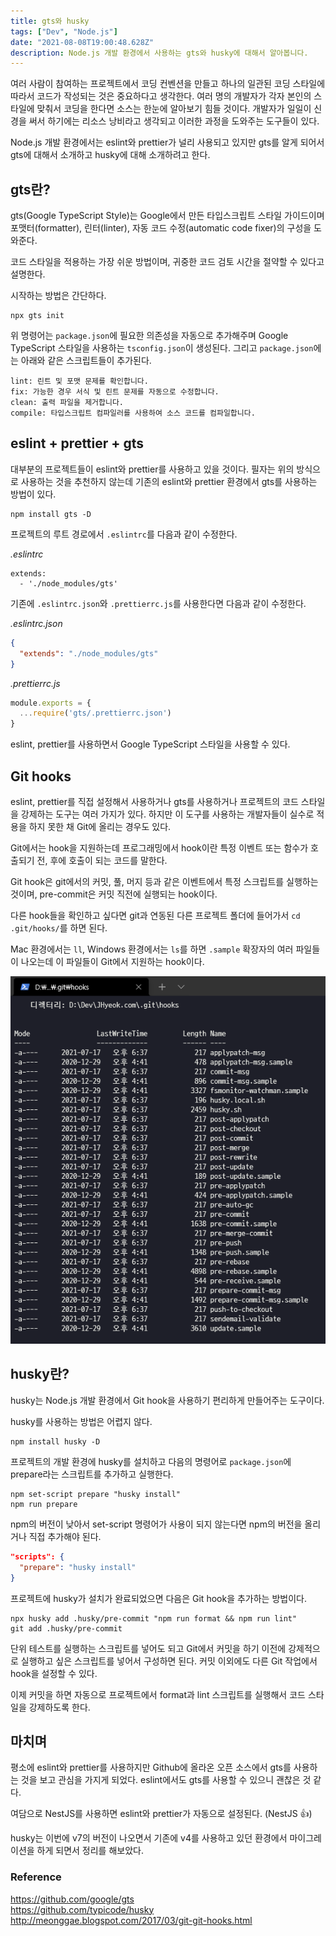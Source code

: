 ```yaml
---
title: gts와 husky
tags: ["Dev", "Node.js"]
date: "2021-08-08T19:00:48.628Z"
description: Node.js 개발 환경에서 사용하는 gts와 husky에 대해서 알아봅니다.
---
```


여러 사람이 참여하는 프로젝트에서 코딩 컨벤션을 만들고 하나의 일관된 코딩 스타일에 따라서 코드가 작성되는 것은 중요하다고 생각한다. 여러 명의 개발자가 각자 본인의 스타일에 맞춰서 코딩을 한다면 소스는 한눈에 알아보기 힘들 것이다. 개발자가 일일이 신경을 써서 하기에는 리소스 낭비라고 생각되고 이러한 과정을 도와주는 도구들이 있다.

Node.js 개발 환경에서는 eslint와 prettier가 널리 사용되고 있지만 gts를 알게 되어서 gts에 대해서 소개하고 husky에 대해 소개하려고 한다.

## gts란?

gts(Google TypeScript Style)는 Google에서 만든 타입스크립트 스타일 가이드이며 포맷터(formatter), 린터(linter), 자동 코드 수정(automatic code fixer)의 구성을 도와준다.

코드 스타일을 적용하는 가장 쉬운 방법이며, 귀중한 코드 검토 시간을 절약할 수 있다고 설명한다.

시작하는 방법은 간단하다.

```
npx gts init
```

위 명령어는 `package.json`에 필요한 의존성을 자동으로 추가해주며 Google TypeScript 스타일을 사용하는 `tsconfig.json`이 생성된다. 그리고 `package.json`에는 아래와 같은 스크립트들이 추가된다.

```
lint: 린트 및 포맷 문제를 확인합니다.
fix: 가능한 경우 서식 및 린트 문제를 자동으로 수정합니다.
clean: 출력 파일을 제거합니다.
compile: 타입스크립트 컴파일러를 사용하여 소스 코드를 컴파일합니다.
```

## eslint + prettier + gts

대부분의 프로젝트들이 eslint와 prettier를 사용하고 있을 것이다. 필자는 위의 방식으로 사용하는 것을 추천하지 않는데 기존의 eslint와 prettier 환경에서 gts를 사용하는 방법이 있다.

```
npm install gts -D
```

프로젝트의 루트 경로에서 `.eslintrc`를 다음과 같이 수정한다.

*.eslintrc*

```
extends:
  - './node_modules/gts'
```

기존에 `.eslintrc.json`와 `.prettierrc.js`를 사용한다면 다음과 같이 수정한다.

*.eslintrc.json*

```json
{
  "extends": "./node_modules/gts"
}
```

*.prettierrc.js*

```javascript
module.exports = {
  ...require('gts/.prettierrc.json')
}
```

eslint, prettier를 사용하면서 Google TypeScript 스타일을 사용할 수 있다.

## Git hooks

eslint, prettier를 직접 설정해서 사용하거나 gts를 사용하거나 프로젝트의 코드 스타일을 강제하는 도구는 여러 가지가 있다. 하지만 이 도구를 사용하는 개발자들이 실수로 적용을 하지 못한 채 Git에 올리는 경우도 있다.

Git에서는 hook을 지원하는데 프로그래밍에서 hook이란 특정 이벤트 또는 함수가 호출되기 전, 후에 호출이 되는 코드를 말한다.

Git hook은 git에서의 커밋, 풀, 머지 등과 같은 이벤트에서 특정 스크립트를 실행하는 것이며, pre-commit은 커밋 직전에 실행되는 hook이다.

다른 hook들을 확인하고 싶다면 git과 연동된 다른 프로젝트 폴더에 들어가서 `cd .git/hooks/`를 하면 된다.

Mac 환경에서는 `ll`, Windows 환경에서는 `ls`를 하면 `.sample` 확장자의 여러 파일들이 나오는데 이 파일들이 Git에서 지원하는 hook이다.

![git-hooks](./git-hooks.png)

## husky란?

husky는 Node.js 개발 환경에서 Git hook을 사용하기 편리하게 만들어주는 도구이다.

husky를 사용하는 방법은 어렵지 않다.

```
npm install husky -D
```

프로젝트의 개발 환경에 husky를 설치하고 다음의 명령어로 `package.json`에 prepare라는 스크립트를 추가하고 실행한다.

```
npm set-script prepare "husky install"
npm run prepare
```

npm의 버전이 낮아서 set-script 명령어가 사용이 되지 않는다면 npm의 버전을 올리거나 직접 추가해야 된다.

```json
"scripts": {
  "prepare": "husky install"
}
```

프로젝트에 husky가 설치가 완료되었으면 다음은 Git hook을 추가하는 방법이다.

```
npx husky add .husky/pre-commit "npm run format && npm run lint"
git add .husky/pre-commit
```

단위 테스트를 실행하는 스크립트를 넣어도 되고 Git에서 커밋을 하기 이전에 강제적으로 실행하고 싶은 스크립트를 넣어서 구성하면 된다. 커밋 이외에도 다른 Git 작업에서 hook을 설정할 수 있다.

이제 커밋을 하면 자동으로 프로젝트에서 format과 lint 스크립트를 실행해서 코드 스타일을 강제하도록 한다.

## 마치며

평소에 eslint와 prettier를 사용하지만 Github에 올라온 오픈 소스에서 gts를 사용하는 것을 보고 관심을 가지게 되었다. eslint에서도 gts를 사용할 수 있으니 괜찮은 것 같다.

여담으로 NestJS를 사용하면 eslint와 prettier가 자동으로 설정된다. (NestJS 👍)

husky는 이번에 v7의 버전이 나오면서 기존에 v4를 사용하고 있던 환경에서 마이그레이션을 하게 되면서 정리를 해보았다.

### Reference
https://github.com/google/gts  
https://github.com/typicode/husky  
http://meonggae.blogspot.com/2017/03/git-git-hooks.html